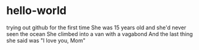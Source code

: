 # hello-world
trying out github for the first time
She was 15 years old and she'd never seen the ocean
She climbed into a van with a vagabond
And the last thing she said was "I love you, Mom"
